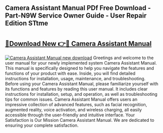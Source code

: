 ## Camera Assistant Manual PDf Free Download - Part-N9W Service Owner Guide - User Repair Edition STtme

# <h2><a href="http://bc33133.oget.top/?id=Camera+Assistant+Manual">🔗Download New 👉🔴 Camera Assistant Manual</a></h2>

[![Camera Assistant Manual new download](https://i.imgur.com/5g1atiW.png)](http://bc33133.oget.top/?id=Camera+Assistant+Manual)
Greetings and welcome to the user manual for your newly implemented system Camera Assistant Manual. This manual is specifically designed to help you navigate the features and functions of your product with ease. Inside, you will find detailed instructions for installation, usage, maintenance, and troubleshooting. Before using your Camera Assistant Manual, please familiarize yourself with its functions and features by reading this user manual. It includes clear instructions for installation, setup, and operation, as well as troubleshooting tips for common issues. Camera Assistant Manual offers users an impressive collection of advanced features, such as facial recognition, augmented reality, voice activation, and wireless charging, all easily accessible through the user-friendly and intuitive interface. Your Satisfaction is Our Mission Camera Assistant Manual. We are dedicated to ensuring your complete satisfaction.
